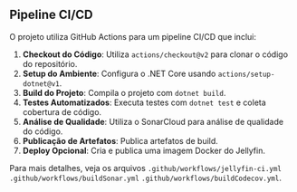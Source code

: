 ## Pipeline CI/CD

O projeto utiliza GitHub Actions para um pipeline CI/CD que inclui:

1. **Checkout do Código**: Utiliza `actions/checkout@v2` para clonar o código do repositório.
2. **Setup do Ambiente**: Configura o .NET Core usando `actions/setup-dotnet@v1`.
3. **Build do Projeto**: Compila o projeto com `dotnet build`.
4. **Testes Automatizados**: Executa testes com `dotnet test` e coleta cobertura de código.
5. **Análise de Qualidade**: Utiliza o SonarCloud para análise de qualidade do código.
6. **Publicação de Artefatos**: Publica artefatos de build.
7. **Deploy Opcional**: Cria e publica uma imagem Docker do Jellyfin.

Para mais detalhes, veja os arquivos `.github/workflows/jellyfin-ci.yml`
                                     `.github/workflows/buildSonar.yml`
                                     `.github/workflows/buildCodecov.yml`.
